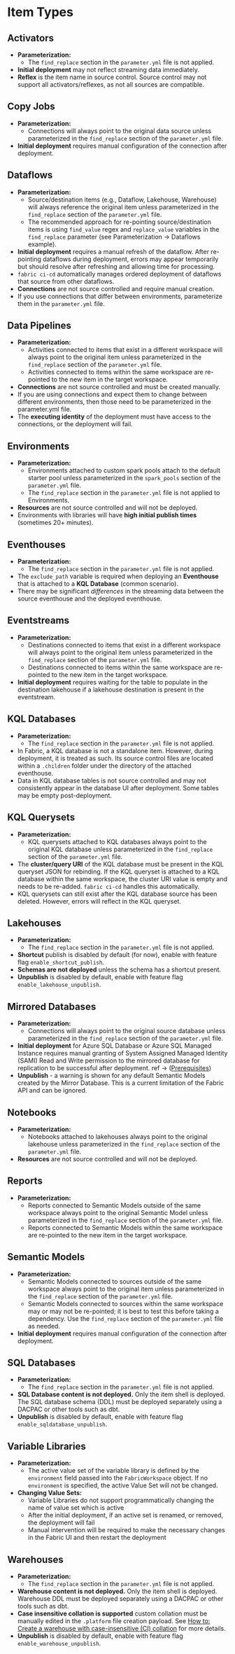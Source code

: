 # Item Types

## Activators

-   **Parameterization:**
    -   The `find_replace` section in the `parameter.yml` file is not applied.
-   **Initial deployment** may not reflect streaming data immediately.
-   **Reflex** is the item name in source control. Source control may not support all activators/reflexes, as not all sources are compatible.

## Copy Jobs

-   **Parameterization:**
    -   Connections will always point to the original data source unless parameterized in the `find_replace` section of the `parameter.yml` file.
-   **Initial deployment** requires manual configuration of the connection after deployment.

## Dataflows

-   **Parameterization:**
    -   Source/destination items (e.g., Dataflow, Lakehouse, Warehouse) will always reference the original item unless parameterized in the `find_replace` section of the `parameter.yml` file.
    -   The recommended approach for re-pointing source/destination items is using `find_value` regex and `replace_value` variables in the `find_replace` parameter (see Parameterization -> Dataflows example).
-   **Initial deployment** requires a manual refresh of the dataflow. After re-pointing dataflows during deployment, errors may appear temporarily but should resolve after refreshing and allowing time for processing.
-   `fabric ci-cd` automatically manages ordered deployment of dataflows that source from other dataflows.
-   **Connections** are not source controlled and require manual creation.
-   If you use connections that differ between environments, parameterize them in the `parameter.yml` file.

## Data Pipelines

-   **Parameterization:**
    -   Activities connected to items that exist in a different workspace will always point to the original item unless parameterized in the `find_replace` section of the `parameter.yml` file.
    -   Activities connected to items within the same workspace are re-pointed to the new item in the target workspace.
-   **Connections** are not source controlled and must be created manually.
-   If you are using connections and expect them to change between different environments, then those need to be parameterized in the parameter.yml file.
-   The **executing identity** of the deployment must have access to the connections, or the deployment will fail.

## Environments

-   **Parameterization:**
    -   Environments attached to custom spark pools attach to the default starter pool unless parameterized in the `spark_pools` section of the `parameter.yml` file.
    -   The `find_replace` section in the `parameter.yml` file is not applied to Environments.
-   **Resources** are not source controlled and will not be deployed.
-   Environments with libraries will have **high initial publish times** (sometimes 20+ minutes).

## Eventhouses

-   **Parameterization:**
    -   The `find_replace` section in the `parameter.yml` file is not applied.
-   The `exclude_path` variable is required when deploying an **Eventhouse** that is attached to a **KQL Database** (common scenario).
-   There may be significant _differences_ in the streaming data between the source eventhouse and the deployed eventhouse.

## Eventstreams

-   **Parameterization:**
    -   Destinations connected to items that exist in a different workspace will always point to the original item unless parameterized in the `find_replace` section of the `parameter.yml` file.
    -   Destinations connected to items within the same workspace are re-pointed to the new item in the target workspace.
-   **Initial deployment** requires waiting for the table to populate in the destination lakehouse if a lakehouse destination is present in the eventstream.

## KQL Databases

-   **Parameterization:**
    -   The `find_replace` section in the `parameter.yml` file is not applied.
-   In Fabric, a KQL database is not a standalone item. However, during deployment, it is treated as such. Its source control files are located within a `.children` folder under the directory of the attached eventhouse.
-   Data in KQL database tables is not source controlled and may not consistently appear in the database UI after deployment. Some tables may be empty post-deployment.

## KQL Querysets

-   **Parameterization:**
    -   KQL querysets attached to KQL databases always point to the original KQL database unless parameterized in the `find_replace` section of the `parameter.yml` file.
-   The **cluster/query URI** of the KQL database must be present in the KQL queryset JSON for rebinding. If the KQL queryset is attached to a KQL database within the same workspace, the cluster URI value is empty and needs to be re-added. `fabric ci-cd` handles this automatically.
-   KQL querysets can still exist after the KQL database source has been deleted. However, errors will reflect in the KQL queryset.

## Lakehouses

-   **Parameterization:**
    -   The `find_replace` section in the `parameter.yml` file is not applied.
-   **Shortcut** publish is disabled by default (for now), enable with feature flag `enable_shortcut_publish`.
-   **Schemas are not deployed** unless the schema has a shortcut present.
-   **Unpublish** is disabled by default, enable with feature flag `enable_lakehouse_unpublish`.

## Mirrored Databases

-   **Parameterization:**
    -   Connections will always point to the original source database unless parameterized in the `find_replace` section of the `parameter.yml` file.
-   **Initial deployment** for Azure SQL Database or Azure SQL Managed Instance requires manual granting of System Assigned Managed Identity (SAMI) Read and Write permission to the mirrored database for replication to be successful after deployment. ref -> ([Prerequisites](https://learn.microsoft.com/en-us/fabric/database/mirrored-database/mirrored-database-rest-api#create-mirrored-database))
-   **Unpublish** - a warning is shown for any default Semantic Models created by the Mirror Database. This is a current limitation of the Fabric API and can be ignored.

## Notebooks

-   **Parameterization:**
    -   Notebooks attached to lakehouses always point to the original lakehouse unless parameterized in the `find_replace` section of the `parameter.yml` file.
-   **Resources** are not source controlled and will not be deployed.

## Reports

-   **Parameterization:**
    -   Reports connected to Semantic Models outside of the same workspace always point to the original Semantic Model unless parameterized in the `find_replace` section of the `parameter.yml` file.
    -   Reports connected to Semantic Models within the same workspace are re-pointed to the new item in the target workspace.

## Semantic Models

-   **Parameterization:**
    -   Semantic Models connected to sources outside of the same workspace always point to the original item unless parameterized in the `find_replace` section of the `parameter.yml` file.
    -   Semantic Models connected to sources within the same workspace may or may not be re-pointed; it is best to test this before taking a dependency. Use the `find_replace` section of the `parameter.yml` file as needed.
-   **Initial deployment** requires manual configuration of the connection after deployment.

## SQL Databases

-   **Parameterization:**
    -   The `find_replace` section in the `parameter.yml` file is not applied.
-   **SQL Database content is not deployed.** Only the item shell is deployed. The SQL database schema (DDL) must be deployed separately using a DACPAC or other tools such as dbt.
-   **Unpublish** is disabled by default, enable with feature flag `enable_sqldatabase_unpublish`.

## Variable Libraries

-   **Parameterization:**
    -   The active value set of the variable library is defined by the `environment` field passed into the `FabricWorkspace` object. If no `environment` is specified, the active Value Set will not be changed.
-   **Changing Value Sets:**
    -   Variable Libraries do not support programmatically changing the name of value set which is active
    -   After the initial deployment, if an active set is renamed, or removed, the deployment will fail
    -   Manual intervention will be required to make the necessary changes in the Fabric UI and then restart the deployment

## Warehouses

-   **Parameterization:**
    -   The `find_replace` section in the `parameter.yml` file is not applied.
-   **Warehouse content is not deployed.** Only the item shell is deployed. Warehouse DDL must be deployed separately using a DACPAC or other tools such as dbt.
-   **Case insensitive collation is supported** custom collation must be manually edited in the `.platform` file creation payload. See [How to: Create a warehouse with case-insensitive (CI) collation](https://learn.microsoft.com/en-us/fabric/data-warehouse/collation) for more details.
-   **Unpublish** is disabled by default, enable with feature flag `enable_warehouse_unpublish`.
